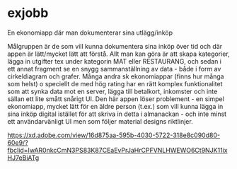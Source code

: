 # exjobb
En ekonomiapp där man dokumenterar sina utlägg/inköp

Målgruppen är de som vill kunna dokumentera sina inköp över tid och där appen är lätt/mycket lätt att förstå.
Allt man kan göra är att skapa kategorier, lägga in utgifter tex under kategorin MAT eller RESTAURANG, och sedan
i ett annat fragment se en snygg sammanställning av data - både i form av cirkeldiagram och grafer.
Många andra sk ekonomiappar (finns hur många som helst) o speciellt de med hög rating har en rätt komplex
funktionalitet som att synka data mot en server, lägga till betalkort, inkomster och inte sällan ett lite smått snårigt UI.
Den här appen löser problement - en simpel ekonomiapp, mycket lätt för en äldre person (t.ex.) som vill kunna lägga in
sina inköp digital istället för att skriva in detta i almanackan - och inte minst ett användarvänligt UI men som följer
material designs riktlinjer.

https://xd.adobe.com/view/16d875aa-595b-4030-5722-318e8c090d80-60e9/?fbclid=IwAR0nkcCmN3PS83K87CEaEvPrJaHrCPFVNLHWEWO6Ct9NJK11ixHJ7eBiATg



